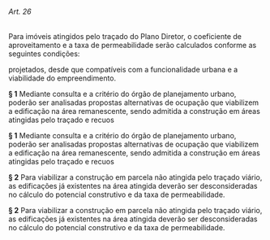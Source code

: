 
###### Art. 26
Para imóveis atingidos pelo traçado do Plano Diretor, o coeficiente de aproveitamento e a taxa de permeabilidade serão calculados conforme as seguintes condições:

projetados, desde que compatíveis com a funcionalidade urbana e a viabilidade do empreendimento.

**§ 1** Mediante consulta e a critério do órgão de planejamento urbano, poderão ser analisadas propostas alternativas de ocupação que viabilizem a edificação na área remanescente, sendo admitida a construção em áreas atingidas pelo traçado e recuos

**§ 1** Mediante consulta e a critério do órgão de planejamento urbano, poderão ser analisadas propostas alternativas de ocupação que viabilizem a edificação na área remanescente, sendo admitida a construção em áreas atingidas pelo traçado e recuos

**§ 2** Para viabilizar a construção em parcela não atingida pelo traçado viário, as edificações já existentes na área atingida deverão ser desconsideradas no cálculo do potencial construtivo e da taxa de permeabilidade.

**§ 2** Para viabilizar a construção em parcela não atingida pelo traçado viário, as edificações já existentes na área atingida deverão ser desconsideradas no cálculo do potencial construtivo e da taxa de permeabilidade.
